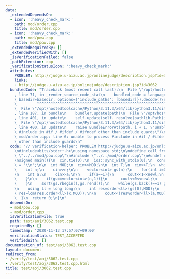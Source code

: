 ```yaml
---
data:
  _extendedDependsOn:
  - icon: ':heavy_check_mark:'
    path: mod/order.cpp
    title: mod/order.cpp
  - icon: ':heavy_check_mark:'
    path: mod/pow.cpp
    title: mod/pow.cpp
  _extendedRequiredBy: []
  _extendedVerifiedWith: []
  _isVerificationFailed: false
  _pathExtension: cpp
  _verificationStatusIcon: ':heavy_check_mark:'
  attributes:
    PROBLEM: http://judge.u-aizu.ac.jp/onlinejudge/description.jsp?id=3062
    links:
    - http://judge.u-aizu.ac.jp/onlinejudge/description.jsp?id=3062
  bundledCode: "Traceback (most recent call last):\n  File \"/opt/hostedtoolcache/Python/3.11.3/x64/lib/python3.11/site-packages/onlinejudge_verify/documentation/build.py\"\
    , line 71, in _render_source_code_stat\n    bundled_code = language.bundle(stat.path,\
    \ basedir=basedir, options={'include_paths': [basedir]}).decode()\n          \
    \         ^^^^^^^^^^^^^^^^^^^^^^^^^^^^^^^^^^^^^^^^^^^^^^^^^^^^^^^^^^^^^^^^^^^^^^^^^^^^^^^^^\n\
    \  File \"/opt/hostedtoolcache/Python/3.11.3/x64/lib/python3.11/site-packages/onlinejudge_verify/languages/cplusplus.py\"\
    , line 187, in bundle\n    bundler.update(path)\n  File \"/opt/hostedtoolcache/Python/3.11.3/x64/lib/python3.11/site-packages/onlinejudge_verify/languages/cplusplus_bundle.py\"\
    , line 401, in update\n    self.update(self._resolve(pathlib.Path(included), included_from=path))\n\
    \  File \"/opt/hostedtoolcache/Python/3.11.3/x64/lib/python3.11/site-packages/onlinejudge_verify/languages/cplusplus_bundle.py\"\
    , line 400, in update\n    raise BundleErrorAt(path, i + 1, \"unable to process\
    \ #include in #if / #ifdef / #ifndef other than include guards\")\nonlinejudge_verify.languages.cplusplus_bundle.BundleErrorAt:\
    \ mod/order.cpp: line 6: unable to process #include in #if / #ifdef / #ifndef\
    \ other than include guards\n"
  code: "// verification-helper: PROBLEM http://judge.u-aizu.ac.jp/onlinejudge/description.jsp?id=3062\n\
    \n#include<bits/stdc++.h>\nusing namespace std;\n\n#define call_from_test\n#include\
    \ \"../../mod/pow.cpp\"\n#include \"../../mod/order.cpp\"\n#undef call_from_test\n\
    \nsigned main(){\n  cin.tie(0);\n  ios::sync_with_stdio(0);\n  const char newl\
    \ = '\\n';\n\n  int MOD;\n  cin>>MOD;\n\n  int T;\n  cin>>T;\n  while(T--){\n\
    \    int n;\n    cin>>n;\n\n    vector<int> gs(n);\n    for(int i=0;i<n;i++) cin>>gs[i];\n\
    \n    int a;\n    cin>>a;\n\n    if(a==1){\n      cout<<1<<newl;\n      continue;\n\
    \    }\n\n    if(gs==vector<int>(n,1)){\n      cout<<0<<newl;\n      continue;\n\
    \    }\n    sort(gs.rbegin(),gs.rend());\n    while(gs.back()==1) gs.pop_back();\n\
    \n    using ll = long long;\n    int res=order<ll>(gs[0],MOD);\n    for(int x:gs)\
    \ res=lcm(res,order<ll>(x,MOD));\n\n    cout<<(res%order<ll>(a,MOD)==0?1:0)<<newl;\n\
    \  }\n  return 0;\n}\n"
  dependsOn:
  - mod/pow.cpp
  - mod/order.cpp
  isVerificationFile: true
  path: test/aoj/3062.test.cpp
  requiredBy: []
  timestamp: '2020-11-13 17:57:07+09:00'
  verificationStatus: TEST_ACCEPTED
  verifiedWith: []
documentation_of: test/aoj/3062.test.cpp
layout: document
redirect_from:
- /verify/test/aoj/3062.test.cpp
- /verify/test/aoj/3062.test.cpp.html
title: test/aoj/3062.test.cpp
---
```

